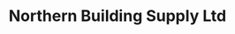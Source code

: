 ---
title: "Northern Building Supply Ltd"
url: /vancouver/northern-building-supply-ltd/
shop: trade
---